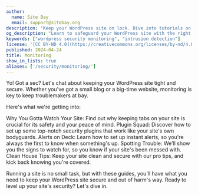 ```yaml
---
author:
  name: Site Bay
  email: support@sitebay.org
description: "Keep your WordPress site on lock. Dive into tutorials on installing top security plugins and understanding why monitoring your site is a game-changer."
og_description: "Learn to safeguard your WordPress site with the right tools and knowledge. Find out how to install security plugins and stay alert to threats."
keywords: ["wordpress security monitoring", "intrusion detection"]
license: '[CC BY-ND 4.0](https://creativecommons.org/licenses/by-nd/4.0)'
published: 2024-04-24
title: Monitoring
show_in_lists: true
aliases: ['/security/monitoring/']
---
```


Yo! Got a sec? Let's chat about keeping your WordPress site tight and secure. Whether you've got a small blog or a big-time website, monitoring is key to keep troublemakers at bay.

Here's what we're getting into:

Why You Gotta Watch Your Site: Find out why keeping tabs on your site is crucial for its safety and your peace of mind.
Plugin Squad: Discover how to set up some top-notch security plugins that work like your site's own bodyguards.
Alerts on Deck: Learn how to set up instant alerts, so you're always the first to know when something's up.
Spotting Trouble: We'll show you the signs to watch for, so you know if your site's been messed with.
Clean House Tips: Keep your site clean and secure with our pro tips, and kick back knowing you're covered.

Running a site is no small task, but with these guides, you'll have what you need to keep your WordPress site secure and out of harm's way. Ready to level up your site's security? Let's dive in.
